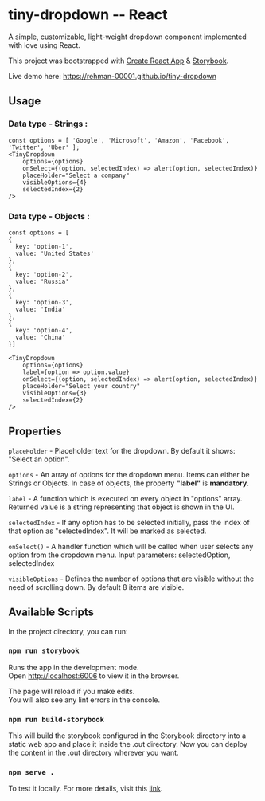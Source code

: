 # tiny-dropdown -- React
A simple, customizable, light-weight dropdown component implemented with love using React.

This project was bootstrapped with [Create React App](https://github.com/facebook/create-react-app) & [Storybook](https://storybook.js.org/docs/guides/guide-react/).

Live demo here: https://rehman-00001.github.io/tiny-dropdown

## Usage

### Data type - Strings :
    const options = [ 'Google', 'Microsoft', 'Amazon', 'Facebook', 'Twitter', 'Uber' ];
    <TinyDropdown
        options={options}
        onSelect={(option, selectedIndex) => alert(option, selectedIndex)}
        placeHolder="Select a company"
        visibleOptions={4}
        selectedIndex={2}
    />

### Data type - Objects : 
    const options = [
    {
      key: 'option-1',
      value: 'United States'
    },
    {
      key: 'option-2',
      value: 'Russia'
    },
    {
      key: 'option-3',
      value: 'India'
    },
    {
      key: 'option-4',
      value: 'China'
    }]
    
    <TinyDropdown
        options={options}
        label={option => option.value}          
        onSelect={(option, selectedIndex) => alert(option, selectedIndex)}
        placeHolder="Select your country"
        visibleOptions={3}
        selectedIndex={2}
    />

## Properties

`placeHolder` - Placeholder text for the dropdown. By default it shows: "Select an option". <br>

`options` - An array of options for the dropdown menu. Items can either be Strings or Objects. In case of objects, the property **"label"** is **mandatory**. <br>

`label` - A function which is executed on every object in "options" array. Returned value is a string representing that object is shown in the UI. <br>

`selectedIndex` - If any option has to be selected initially, pass the index of that option as "selectedIndex". It will be marked as selected. <br>

`onSelect()` - A handler function which will be called when user selects any option from the dropdown menu. Input parameters: selectedOption, selectedIndex <br>

`visibleOptions` - Defines the number of options that are visible without the need of scrolling down. By default 8 items are visible.

## Available Scripts

In the project directory, you can run:

### `npm run storybook`

Runs the app in the development mode.<br>
Open [http://localhost:6006](http://localhost:6006) to view it in the browser.

The page will reload if you make edits.<br>
You will also see any lint errors in the console.

### `npm run build-storybook`

This will build the storybook configured in the Storybook directory into a static web app and place it inside the .out directory. Now you can deploy the content in the .out directory wherever you want.

### `npm serve .`

To test it locally.
For more details, visit this [link](https://storybook.js.org/docs/basics/exporting-storybook/).
